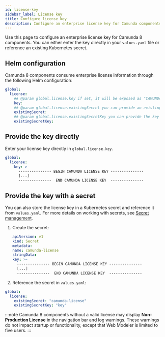 ```yaml
---
id: license-key
sidebar_label: License key
title: Configure license key
description: Configure an enterprise license key for Camunda components using Helm.
---
```


Use this page to configure an enterprise license key for Camunda 8 components. You can either enter the key directly in your `values.yaml` file or reference an existing Kubernetes secret.

## Helm configuration

Camunda 8 components consume enterprise license information through the following Helm configuration:

```yaml
global:
  license:
    ## @param global.license.key if set, it will be exposed as "CAMUNDA_LICENSE_KEY" in all components, consumable as ENV_VAR.
    key:
    ## @param global.license.existingSecret you can provide an existing secret name for Camunda license secret.
    existingSecret:
    ## @param global.license.existingSecretKey you can provide the key within the existing secret object for Camunda license key.
    existingSecretKey:
```

## Provide the key directly

Enter your license key directly in `global.license.key`.

```yaml
global:
  license:
    key: >-
      --------------- BEGIN CAMUNDA LICENSE KEY ---------------
      [...]
      ---------------  END CAMUNDA LICENSE KEY  ---------------
```

## Provide the key with a secret

You can also store the license key in a Kubernetes secret and reference it from `values.yaml`.
For more details on working with secrets, see [Secret management](/self-managed/installation-methods/helm/configure/secret-management/).

1. Create the secret:

   ```yaml
   apiVersion: v1
   kind: Secret
   metadata:
   name: camunda-license
   stringData:
   key: >-
     --------------- BEGIN CAMUNDA LICENSE KEY ---------------
     [...]
     ---------------  END CAMUNDA LICENSE KEY  ---------------
   ```

2. Reference the secret in `values.yaml`:

```yaml
global:
  license:
    existingSecret: "camunda-license"
    existingSecretKey: "key"
```

:::note
Camunda 8 components without a valid license may display **Non-Production License** in the navigation bar and log warnings. These warnings do not impact startup or functionality, except that Web Modeler is limited to five users.
:::
